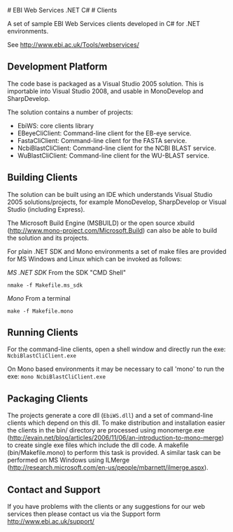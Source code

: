 # EBI Web Services .NET C# # Clients

A set of sample EBI Web Services clients developed in C# for .NET environments.

See http://www.ebi.ac.uk/Tools/webservices/

## Development Platform

The code base is packaged as a Visual Studio 2005 solution. This is
importable into Visual Studio 2008, and usable in MonoDevelop and SharpDevelop.

The solution contains a number of projects:

* EbiWS: core clients library
* EBeyeCliClient: Command-line client for the EB-eye service.
* FastaCliClient: Command-line client for the FASTA service.
* NcbiBlastCliClient: Command-line client for the NCBI BLAST service.
* WuBlastCliClient: Command-line client for the WU-BLAST service.

## Building Clients

The solution can be built using an IDE which understands Visual Studio
2005 solutions/projects, for example MonoDevelop, SharpDevelop or Visual
Studio (including Express).

The Microsoft Build Engine (MSBUILD) or the open source xbuild
(http://www.mono-project.com/Microsoft.Build) can also be able to build the
solution and its projects.

For plain .NET SDK and Mono environments a set of make files are
provided for MS Windows and Linux which can be invoked as follows:

*MS .NET SDK*
From the SDK "CMD Shell"
```
nmake -f Makefile.ms_sdk
```

*Mono*
From a terminal
```
make -f Makefile.mono
```

## Running Clients

For the command-line clients, open a shell window and directly run the
exe: `NcbiBlastCliClient.exe`

On Mono based environments it may be necessary to call 'mono' to run
the exe: `mono NcbiBlastCliClient.exe`

## Packaging Clients

The projects generate a core dll (`EbiWS.dll`) and a set of command-line clients
which depend on this dll. To make distribution and installation easier the
clients in the bin/ directory are processed using monomerge.exe
(http://evain.net/blog/articles/2006/11/06/an-introduction-to-mono-merge) to
create single exe files which include the dll code. A makefile
(bin/Makefile.mono) to perform this task is provided. A similar task can be
performed on MS Windows using ILMerge
(http://research.microsoft.com/en-us/people/mbarnett/ilmerge.aspx).

## Contact and Support

If you have problems with the clients or any suggestions for our web services
then please contact us via the Support form http://www.ebi.ac.uk/support/
